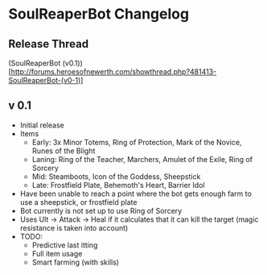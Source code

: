 SoulReaperBot Changelog
=======================

Release Thread
--------------
(SoulReaperBot (v0.1))[http://forums.heroesofnewerth.com/showthread.php?481413-SoulReaperBot-(v0-1)]

v 0.1
-----

* Initial release
* Items
    * Early: 3x Minor Totems, Ring of Protection, Mark of the Novice, Runes of the Blight
    * Laning: Ring of the Teacher, Marchers, Amulet of the Exile, Ring of Sorcery
    * Mid: Steamboots, Icon of the Goddess, Sheepstick
    * Late: Frostfield Plate, Behemoth's Heart, Barrier Idol
* Have been unable to reach a point where the bot gets enough farm to use a sheepstick, or frostfield plate
* Bot currently is not set up to use Ring of Sorcery
* Uses Ult -> Attack -> Heal if it calculates that it can kill the target (magic resistance is taken into account)
* TODO:
    * Predictive last itting
    * Full item usage
    * Smart farming (with skills)
